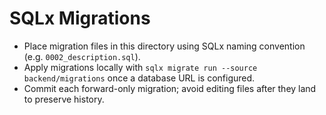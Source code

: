 # SQLx Migrations

- Place migration files in this directory using SQLx naming convention (e.g. `0002_description.sql`).
- Apply migrations locally with `sqlx migrate run --source backend/migrations` once a database URL is configured.
- Commit each forward-only migration; avoid editing files after they land to preserve history.
